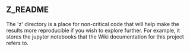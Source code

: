 Z_README
--------

The 'z' directory is a place for non-critical code that will help make the results more reproducible if you wish to explore further. For example, it stores the jupyter notebooks that the Wiki documentation for this project refers to.







